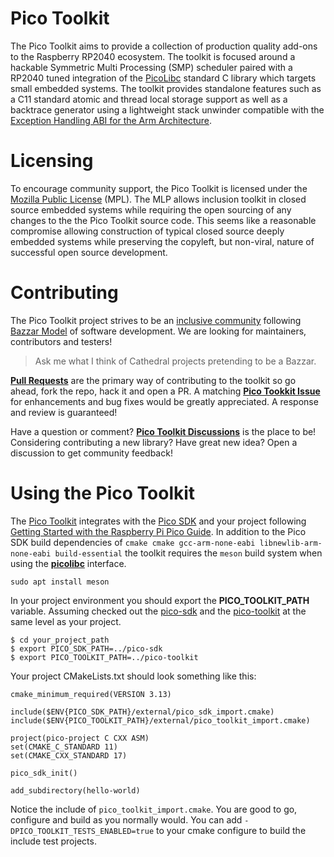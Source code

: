 # Pico Toolkit
The Pico Toolkit aims to provide a collection of production quality add-ons to the Raspberry RP2040 ecosystem.  The toolkit is focused around a hackable Symmetric Multi Processing (SMP) scheduler paired with a RP2040 tuned integration of the [PicoLibc](https://github.com/picolibc/picolibc) standard C library which targets small embedded systems. The toolkit provides standalone features such as a C11 standard atomic and thread local storage support as well as a backtrace generator using a lightweight stack unwinder compatible with the [Exception Handling ABI for the Arm Architecture](https://github.com/ARM-software/abi-aa/releases/download/2023Q3/ehabi32.pdf).

# Licensing
To encourage community support, the Pico Toolkit is licensed under the [Mozilla Public License](https://www.mozilla.org/en-US/MPL/2.0) (MPL). The MLP allows inclusion toolkit in closed source embedded systems while requiring the open sourcing of any changes to the the Pico Toolkit source code. This seems like a reasonable compromise allowing construction of typical closed source deeply embedded systems while preserving the copyleft, but non-viral, nature of successful open source development.

# Contributing
The Pico Toolkit project strives to be an [inclusive community](CODE_OF_CONDUCT.md) following [Bazzar Model](https://en.wikipedia.org/wiki/The_Cathedral_and_the_Bazaar) of software development.  We are looking for maintainers, contributors and testers! 

> Ask me what I think of Cathedral projects pretending to be a Bazzar.

[**Pull Requests**](https://github.com/sgstreet/pico-toolkit/pulls) are the primary way of contributing to the toolkit so go ahead, fork the repo, hack it and open a PR. A matching [**Pico Tookkit Issue**](https://github.com/sgstreet/pico-toolkit/issues) for enhancements and bug fixes would be greatly appreciated. A response and review is guaranteed!  

Have a question or comment? [**Pico Toolkit Discussions**](https://github.com/sgstreet/pico-toolkit/discussions) is the place to be!  Considering contributing a new library?  Have great new idea? Open a discussion to get community feedback!

# Using the Pico Toolkit
The [Pico Toolkit](https://github.com/sgstreet/pico-toolkit.git) integrates with the [Pico SDK](https://github.com/raspberrypi/pico-sdk) and your project following [Getting Started with the Raspberry Pi Pico Guide](https://datasheets.raspberrypi.com/pico/getting-started-with-pico.pdf). In addition to the Pico SDK build dependencies of `cmake cmake gcc-arm-none-eabi libnewlib-arm-none-eabi build-essential` the toolkit requires the `meson` build system when using the [**picolibc**](src/picolibc) interface.

```
sudo apt install meson
```

In your project environment you should export the **PICO_TOOLKIT_PATH** variable.  Assuming checked out the [pico-sdk](https://github.com/raspberrypi/pico-sdk) and the [pico-toolkit](https://github.com/sgstreet/pico-toolkit.git) at the same level as your project.
```
$ cd your_project_path
$ export PICO_SDK_PATH=../pico-sdk
$ export PICO_TOOLKIT_PATH=../pico-toolkit
```

Your project CMakeLists.txt should look something like this:

```
cmake_minimum_required(VERSION 3.13)

include($ENV{PICO_SDK_PATH}/external/pico_sdk_import.cmake)
include($ENV{PICO_TOOLKIT_PATH}/external/pico_toolkit_import.cmake)

project(pico-project C CXX ASM)
set(CMAKE_C_STANDARD 11)
set(CMAKE_CXX_STANDARD 17)

pico_sdk_init()

add_subdirectory(hello-world)
```

Notice the include of `pico_toolkit_import.cmake`.  You are good to go, configure and build as you normally would.  You can add `-DPICO_TOOLKIT_TESTS_ENABLED=true` to your cmake configure to build the include test projects.

